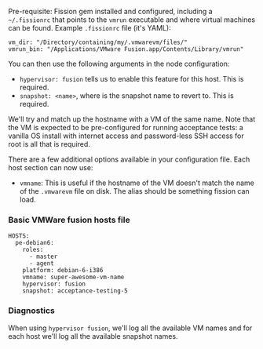 Pre-requisite: Fission gem installed and configured, including a `~/.fissionrc`
that points to the `vmrun` executable and where virtual machines can be found.
  Example `.fissionrc` file (it's YAML):

    vm_dir: "/Directory/containing/my/.vmwarevm/files/"
    vmrun_bin: "/Applications/VMware Fusion.app/Contents/Library/vmrun"

You can then use the following arguments in the node configuration:
- `hypervisor: fusion` tells us to enable this feature for this host. This is required.
- `snapshot: <name>`, where <name> is the snapshot name to revert to.  This is required.

We'll try and match up the hostname with a VM of the same name. Note that the VM is expected to be pre-configured for running acceptance tests: a vanilla OS install with internet access and password-less SSH access for root is all that is required.

There are a few additional options available in your configuration file. Each host
section can now use:

- `vmname`: This is useful if the hostname of the VM doesn't match the name of
  the `.vmwarevm` file on disk. The alias should be something fission can load.


### Basic VMWare fusion hosts file ###

    HOSTS:
      pe-debian6:
        roles:
          - master
          - agent
        platform: debian-6-i386
        vmname: super-awesome-vm-name
        hypervisor: fusion
        snapshot: acceptance-testing-5

### Diagnostics ###

When using `hypervisor fusion`, we'll log all the available VM names and for each
host we'll log all the available snapshot names.
